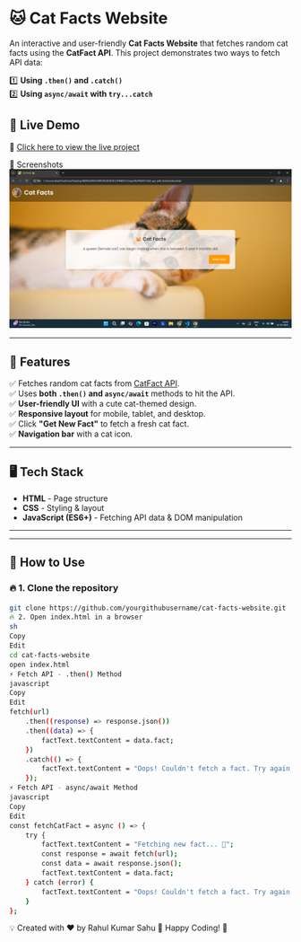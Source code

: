 # 🐱 Cat Facts Website  

An interactive and user-friendly **Cat Facts Website** that fetches random cat facts using the **CatFact API**. This project demonstrates two ways to fetch API data:  

1️⃣ **Using `.then()` and `.catch()`**  
2️⃣ **Using `async/await` with `try...catch`**  

## 🚀 Live Demo  
🔗 [Click here to view the live project](https://github.com/rahulkumardev24/cat_facts_website/tree/main/hit_api_with_fetch)   

🎨 Screenshots
<img src = "https://github.com/rahulkumardev24/cat_facts_website/blob/main/Screenshot%20(58).png" /> 

---

## 📌 Features  
✅ Fetches random cat facts from [CatFact API](https://catfact.ninja/fact).  
✅ Uses **both `.then()` and `async/await`** methods to hit the API.  
✅ **User-friendly UI** with a cute cat-themed design.  
✅ **Responsive layout** for mobile, tablet, and desktop.  
✅ Click **"Get New Fact"** to fetch a fresh cat fact.  
✅ **Navigation bar** with a cat icon.  

---

## 🖥️ Tech Stack  
- **HTML** - Page structure  
- **CSS** - Styling & layout  
- **JavaScript (ES6+)** - Fetching API data & DOM manipulation  

---

---

## 📜 How to Use  

### 🔥 **1. Clone the repository**
```sh
git clone https://github.com/yourgithubusername/cat-facts-website.git
🔥 2. Open index.html in a browser
sh
Copy
Edit
cd cat-facts-website
open index.html
⚡ Fetch API - .then() Method
javascript
Copy
Edit
fetch(url)
    .then((response) => response.json())
    .then((data) => {
        factText.textContent = data.fact;
    })
    .catch(() => {
        factText.textContent = "Oops! Couldn't fetch a fact. Try again.";
    });
⚡ Fetch API - async/await Method
javascript
Copy
Edit
const fetchCatFact = async () => {
    try {
        factText.textContent = "Fetching new fact... 🐾";
        const response = await fetch(url);
        const data = await response.json();
        factText.textContent = data.fact;
    } catch (error) {
        factText.textContent = "Oops! Couldn't fetch a fact. Try again.";
    }
};
```

 
💡 Created with ❤️ by Rahul Kumar Sahu 
🐾 Happy Coding! 🚀


